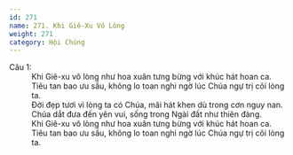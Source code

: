 ```yaml
---
id: 271
name: 271. Khi Giê-Xu Vô Lòng
weight: 271
category: Hội Chúng
---
```

<dl><dt>Câu 1:</dt><dd data-verse="1">Khi Giê-xu vô lòng như hoa xuân tưng bừng với khúc hát hoan ca. <br/>Tiêu tan bao ưu sầu, không lo toan nghi ngờ lúc Chúa ngự trị cõi lòng ta. <br/>Đời đẹp tươi vì lòng ta có Chúa, mãi hát khen dù trong cơn nguy nan. <br/>Chúa dắt đưa đến yên vui, sống trong Ngài đất như thiên đàng. <br/>Khi Giê-xu vô lòng như hoa xuân tưng bừng với khúc hát hoan ca. <br/>Tiêu tan bao ưu sầu, không lo toan nghi ngờ lúc Chúa ngự trị cõi lòng ta. </dd></dl>
